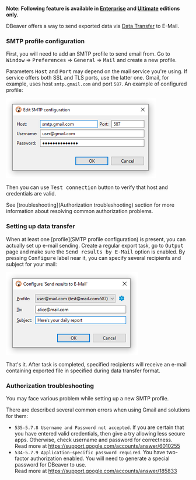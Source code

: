 **Note: Following feature is available in [Enterprise](Enterprise-Edition) and [Ultimate](Ultimate-Edition) editions only.**

DBeaver offers a way to send exported data via [Data Transfer](Data-transfer) to E-Mail.

### SMTP profile configuration

First, you will need to add an SMTP profile to send email from. Go to <kbd>Window</kbd> &rArr; <kbd>Preferences</kbd> &rArr; <kbd>General</kbd> &rArr; <kbd>Mail</kbd> and create a new profile.

Parameters <kbd>Host</kbd> and <kbd>Port</kbd> may depend on the mail service you're using. If service offers both SSL and TLS ports, use the latter one. Gmail, for example, uses host `smtp.gmail.com` and port `587`. An example of configured profile:

![img_1.png](images/ug/data-transfer/mail-smtp-configuration.png)

Then you can use <kbd>Test connection</kbd> button to verify that host and credentials are valid.

See [troubleshooting](Authorization troubleshooting) section for more information about resolving common authorization problems.

### Setting up data transfer
When at least one [profile](SMTP profile configuration) is present, you can actually set up e-mail sending. Create a regular export task, go to <kbd>Output</kbd> page and make sure the <kbd>Send results by E-Mail</kbd> option is enabled. By pressing <kbd>Configure</kbd> label near it, you can specify several recipients and subject for your mail:

![](images/ug/data-transfer/mail-configuration.png)

That's it. After task is completed, specified recipients will receive an e-mail containing exported file in specified during data transfer format.

### Authorization troubleshooting

You may face various problem while setting up a new SMTP profile.

There are described several common errors when using Gmail and solutions for them:
- `535-5.7.8 Username and Password not accepted`. If you are certain that you have entered valid credentials, then give a try allowing less secure apps. Otherwise, check username and password for correctness.<br>Read more at https://support.google.com/accounts/answer/6010255
- `534-5.7.9 Application-specific password required`. You have two-factor authorization enabled. You will need to generate a special password for DBeaver to use.<br>Read more at https://support.google.com/accounts/answer/185833